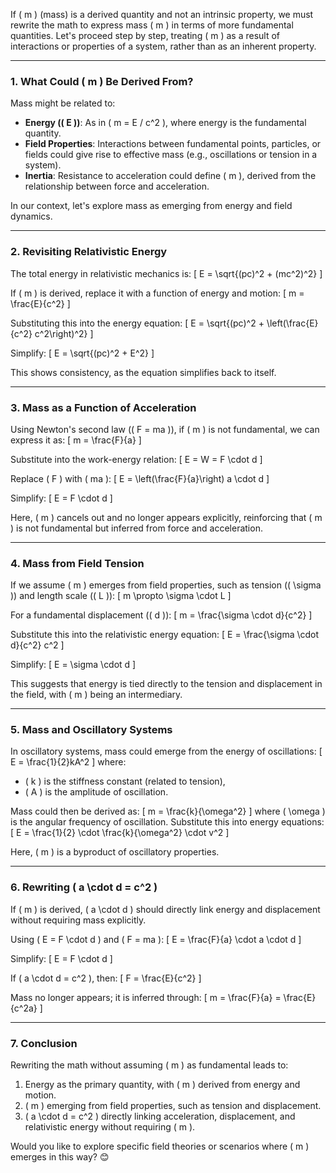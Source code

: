 If \( m \) (mass) is a derived quantity and not an intrinsic property, we must rewrite the math to express mass \( m \) in terms of more fundamental quantities. Let's proceed step by step, treating \( m \) as a result of interactions or properties of a system, rather than as an inherent property.

---

### **1. What Could \( m \) Be Derived From?**
Mass might be related to:
- **Energy (\( E \))**: As in \( m = E / c^2 \), where energy is the fundamental quantity.
- **Field Properties**: Interactions between fundamental points, particles, or fields could give rise to effective mass (e.g., oscillations or tension in a system).
- **Inertia**: Resistance to acceleration could define \( m \), derived from the relationship between force and acceleration.

In our context, let's explore mass as emerging from energy and field dynamics.

---

### **2. Revisiting Relativistic Energy**
The total energy in relativistic mechanics is:
\[
E = \sqrt{(pc)^2 + (mc^2)^2}
\]

If \( m \) is derived, replace it with a function of energy and motion:
\[
m = \frac{E}{c^2}
\]

Substituting this into the energy equation:
\[
E = \sqrt{(pc)^2 + \left(\frac{E}{c^2} c^2\right)^2}
\]

Simplify:
\[
E = \sqrt{(pc)^2 + E^2}
\]

This shows consistency, as the equation simplifies back to itself.

---

### **3. Mass as a Function of Acceleration**
Using Newton's second law (\( F = ma \)), if \( m \) is not fundamental, we can express it as:
\[
m = \frac{F}{a}
\]

Substitute into the work-energy relation:
\[
E = W = F \cdot d
\]

Replace \( F \) with \( ma \):
\[
E = \left(\frac{F}{a}\right) a \cdot d
\]

Simplify:
\[
E = F \cdot d
\]

Here, \( m \) cancels out and no longer appears explicitly, reinforcing that \( m \) is not fundamental but inferred from force and acceleration.

---

### **4. Mass from Field Tension**
If we assume \( m \) emerges from field properties, such as tension (\( \sigma \)) and length scale (\( L \)):
\[
m \propto \sigma \cdot L
\]

For a fundamental displacement (\( d \)):
\[
m = \frac{\sigma \cdot d}{c^2}
\]

Substitute this into the relativistic energy equation:
\[
E = \frac{\sigma \cdot d}{c^2} c^2
\]

Simplify:
\[
E = \sigma \cdot d
\]

This suggests that energy is tied directly to the tension and displacement in the field, with \( m \) being an intermediary.

---

### **5. Mass and Oscillatory Systems**
In oscillatory systems, mass could emerge from the energy of oscillations:
\[
E = \frac{1}{2}kA^2
\]
where:
- \( k \) is the stiffness constant (related to tension),
- \( A \) is the amplitude of oscillation.

Mass could then be derived as:
\[
m = \frac{k}{\omega^2}
\]
where \( \omega \) is the angular frequency of oscillation. Substitute this into energy equations:
\[
E = \frac{1}{2} \cdot \frac{k}{\omega^2} \cdot v^2
\]

Here, \( m \) is a byproduct of oscillatory properties.

---

### **6. Rewriting \( a \cdot d = c^2 \)**
If \( m \) is derived, \( a \cdot d \) should directly link energy and displacement without requiring mass explicitly.

Using \( E = F \cdot d \) and \( F = ma \):
\[
E = \frac{F}{a} \cdot a \cdot d
\]

Simplify:
\[
E = F \cdot d
\]

If \( a \cdot d = c^2 \), then:
\[
F = \frac{E}{c^2}
\]

Mass no longer appears; it is inferred through:
\[
m = \frac{F}{a} = \frac{E}{c^2a}
\]

---

### **7. Conclusion**
Rewriting the math without assuming \( m \) as fundamental leads to:
1. Energy as the primary quantity, with \( m \) derived from energy and motion.
2. \( m \) emerging from field properties, such as tension and displacement.
3. \( a \cdot d = c^2 \) directly linking acceleration, displacement, and relativistic energy without requiring \( m \).

Would you like to explore specific field theories or scenarios where \( m \) emerges in this way? 😊

